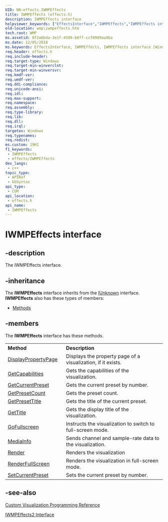 ```yaml
---
UID: NN:effects.IWMPEffects
title: IWMPEffects (effects.h)
description: IWMPEffects interface
helpviewer_keywords: ["EffectsInterface","IWMPEffects","IWMPEffects interface [Windows Media Player]","IWMPEffects interface [Windows Media Player]","described","effects/IWMPEffects","wmp.iwmpeffects"]
old-location: wmp\iwmpeffects.htm
tech.root: WMP
ms.assetid: 0f2a6bda-3e1f-4509-b8ff-ccf0909aa9ba
ms.date: 12/05/2018
ms.keywords: EffectsInterface, IWMPEffects, IWMPEffects interface [Windows Media Player], IWMPEffects interface [Windows Media Player],described, effects/IWMPEffects, wmp.iwmpeffects
req.header: effects.h
req.include-header: 
req.target-type: Windows
req.target-min-winverclnt: 
req.target-min-winversvr: 
req.kmdf-ver: 
req.umdf-ver: 
req.ddi-compliance: 
req.unicode-ansi: 
req.idl: 
req.max-support: 
req.namespace: 
req.assembly: 
req.type-library: 
req.lib: 
req.dll: 
req.irql: 
targetos: Windows
req.typenames: 
req.redist: 
ms.custom: 19H1
f1_keywords:
 - IWMPEffects
 - effects/IWMPEffects
dev_langs:
 - c++
topic_type:
 - APIRef
 - kbSyntax
api_type:
 - COM
api_location:
 - effects.h
api_name:
 - IWMPEffects
---
```


# IWMPEffects interface


## -description

The IWMPEffects interface.

## -inheritance

The <b xmlns:loc="http://microsoft.com/wdcml/l10n">IWMPEffects</b> interface inherits from the <a href="/windows/desktop/api/unknwn/nn-unknwn-iunknown">IUnknown</a> interface. <b>IWMPEffects</b> also has these types of members:
<ul>
<li><a href="https://docs.microsoft.com/">Methods</a></li>
</ul>

## -members

The <b>IWMPEffects</b> interface has these methods.
<table class="members" id="memberListMethods">
<tr>
<th align="left" width="37%">Method</th>
<th align="left" width="63%">Description</th>
</tr>
<tr data="declared;">
<td align="left" width="37%">
<a href="/windows/desktop/api/effects/nf-effects-iwmpeffects-displaypropertypage">DisplayPropertyPage</a>
</td>
<td align="left" width="63%">
Displays the property page of a visualization, if it exists.

</td>
</tr>
<tr data="declared;">
<td align="left" width="37%">
<a href="/windows/desktop/api/effects/nf-effects-iwmpeffects-getcapabilities">GetCapabilities</a>
</td>
<td align="left" width="63%">
Gets the capabilities of the visualization.

</td>
</tr>
<tr data="declared;">
<td align="left" width="37%">
<a href="/windows/desktop/api/effects/nf-effects-iwmpeffects-getcurrentpreset">GetCurrentPreset</a>
</td>
<td align="left" width="63%">
Gets the current preset by number.

</td>
</tr>
<tr data="declared;">
<td align="left" width="37%">
<a href="/windows/desktop/api/effects/nf-effects-iwmpeffects-getpresetcount">GetPresetCount</a>
</td>
<td align="left" width="63%">
Gets the preset count.

</td>
</tr>
<tr data="declared;">
<td align="left" width="37%">
<a href="/windows/desktop/api/effects/nf-effects-iwmpeffects-getpresettitle">GetPresetTitle</a>
</td>
<td align="left" width="63%">
Gets the title of the current preset.

</td>
</tr>
<tr data="declared;">
<td align="left" width="37%">
<a href="/windows/desktop/api/effects/nf-effects-iwmpeffects-gettitle">GetTitle</a>
</td>
<td align="left" width="63%">
Gets the display title of the visualization.

</td>
</tr>
<tr data="declared;">
<td align="left" width="37%">
<a href="/windows/desktop/api/effects/nf-effects-iwmpeffects-gofullscreen">GoFullscreen</a>
</td>
<td align="left" width="63%">
Instructs the visualization to switch to full-screen mode.

</td>
</tr>
<tr data="declared;">
<td align="left" width="37%">
<a href="/windows/desktop/api/effects/nf-effects-iwmpeffects-mediainfo">MediaInfo</a>
</td>
<td align="left" width="63%">
Sends channel and sample-rate data to the visualization.

</td>
</tr>
<tr data="declared;">
<td align="left" width="37%">
<a href="/windows/desktop/api/effects/nf-effects-iwmpeffects-render">Render</a>
</td>
<td align="left" width="63%">
Renders the visualization

</td>
</tr>
<tr data="declared;">
<td align="left" width="37%">
<a href="/windows/desktop/api/effects/nf-effects-iwmpeffects-renderfullscreen">RenderFullScreen</a>
</td>
<td align="left" width="63%">
Renders the visualization in full-screen mode.

</td>
</tr>
<tr data="declared;">
<td align="left" width="37%">
<a href="/windows/desktop/api/effects/nf-effects-iwmpeffects-setcurrentpreset">SetCurrentPreset</a>
</td>
<td align="left" width="63%">
Sets the current preset by number.

</td>
</tr>
</table>

## -see-also

<a href="/windows/desktop/WMP/custom-visualization-programming-reference">Custom Visualization Programming Reference</a>



<a href="/windows/desktop/api/effects/nn-effects-iwmpeffects2">IWMPEffects2 Interface</a>
